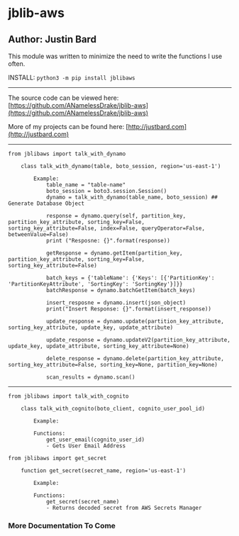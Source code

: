 # jblib-aws

## Author: Justin Bard

This module was written to minimize the need to write the functions I use often.

INSTALL: `python3 -m pip install jblibaws`

---

The source code can be viewed here: [https://github.com/ANamelessDrake/jblib-aws](https://github.com/ANamelessDrake/jblib-aws)

More of my projects can be found here: [http://justbard.com](http://justbard.com)

---

`from jblibaws import talk_with_dynamo`

```
    class talk_with_dynamo(table, boto_session, region='us-east-1')

        Example:
            table_name = "table-name"
            boto_session = boto3.session.Session()
            dynamo = talk_with_dynamo(table_name, boto_session) ## Generate Database Object

            response = dynamo.query(self, partition_key, partition_key_attribute, sorting_key=False, sorting_key_attribute=False, index=False, queryOperator=False, betweenValue=False)
            print ("Resposne: {}".format(response))

			getResponse = dynamo.getItem(partition_key, partition_key_attribute, sorting_key=False, sorting_key_attribute=False)

			batch_keys = {'tableName': {'Keys': [{'PartitionKey': 'PartitionKeyAttribute', 'SortingKey': 'SortingKey'}]}}
			batchResponse = dynamo.batchGetItem(batch_keys)

            insert_resposne = dynamo.insert(json_object)
            print("Insert Response: {}".format(insert_response))

            update_response = dynamo.update(partition_key_attribute, sorting_key_attribute, update_key, update_attribute)

            update_response = dynamo.updateV2(partition_key_attribute, update_key, update_attribute, sorting_key_attribute=None)

            delete_response = dynamo.delete(partition_key_attribute, sorting_key_attribute=False, sorting_key=None, partition_key=None)

            scan_results = dynamo.scan()

```

---

`from jblibaws import talk_with_cognito`

```
    class talk_with_cognito(boto_client, cognito_user_pool_id)

        Example:

        Functions:
            get_user_email(cognito_user_id)
            - Gets User Email Address

```

`from jblibaws import get_secret`

```
    function get_secret(secret_name, region='us-east-1')

        Example:

        Functions:
            get_secret(secret_name)
            - Returns decoded secret from AWS Secrets Manager

```

### More Documentation To Come
